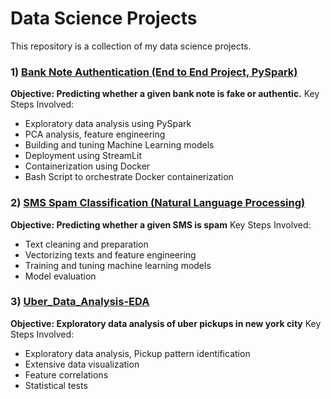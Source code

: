 # Data Science Projects

This repository is a collection of my data science projects. 

### 1) [Bank Note Authentication (End to End Project, PySpark)](https://github.com/holdmygithub/Data-Science/tree/master/EndtoEnd-PySpark-BankNoteAuthentication)
**Objective: Predicting whether a given bank note is fake or authentic.**
Key Steps Involved:

- Exploratory data analysis using PySpark
- PCA analysis, feature engineering
- Building and tuning Machine Learning models
- Deployment using StreamLit
- Containerization using Docker
- Bash Script to orchestrate Docker containerization
### 2) [SMS Spam Classification (Natural Language Processing)](https://github.com/holdmygithub/Data-Science/tree/master/NLP-SMS-Spam-Classification)
**Objective: Predicting whether a given SMS is spam**
Key Steps Involved:

- Text cleaning and preparation
- Vectorizing texts and feature engineering
- Training and tuning machine learning models
 - Model evaluation
### 3) [Uber_Data_Analysis-EDA](https://github.com/holdmygithub/Data-Science/tree/master/Uber_Data_Analysis-EDA "Uber_Data_Analysis-EDA")
**Objective: Exploratory data analysis of uber pickups in new york city**
Key Steps Involved:

- Exploratory data analysis, Pickup pattern identification
- Extensive data visualization
- Feature correlations
- Statistical tests
